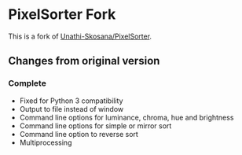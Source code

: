 # PixelSorter Fork

This is a fork of [Unathi-Skosana/PixelSorter](https://github.com/Unathi-Skosana/PixelSorter).

## Changes from original version

### Complete
- Fixed for Python 3 compatibility
- Output to file instead of window
- Command line options for luminance, chroma, hue and brightness
- Command line options for simple or mirror sort
- Command line option to reverse sort
- Multiprocessing
